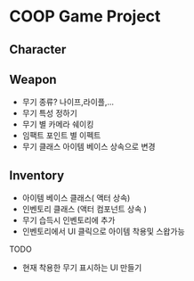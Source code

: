 # COOP Game Project
## Character
## Weapon 
- 무기 종류? 
나이프,라이플,...
- 무기 특성 정하기
- 무기 별 카메라 쉐이킹
- 임팩트 포인트 별 이펙트
- 무기 클래스 아이템 베이스 상속으로 변경
## Inventory
- 아이템 베이스 클래스( 액터 상속) 
- 인벤토리 클래스 (액터 컴포넌트 상속 ) 
- 무기 습득시 인벤토리에 추가
- 인벤토리에서 UI 클릭으로 아이템 착용및 스왑가능

TODO
- 현재 착용한 무기 표시하는 UI 만들기
